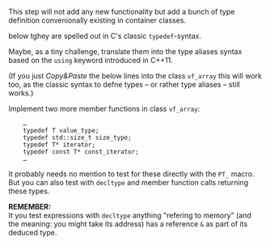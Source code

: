 This step will not add any new functionality but add a bunch
of type definition convenionally existing in container classes.

below tghey are spelled out in C's classic `typedef`-syntax.

Maybe, as a tiny challenge, translate them into the type aliases
syntax based on the `using` keyword introduced in C++11.

(If you just *Copy&Paste* the below lines into the class
`vf_array` this will work too, as the classic syntax to
defne types – or rather type aliases – still works.)

Implement two more member functions in class `vf_array`:

```
    …
    typedef T value_type;
    typedef std::size_t size_type;
    typedef T* iterator;
    typedef const T* const_iterator;
    …
```

It probably needs no mention to test for these directly
with the `PT_` macro. But you can also test with `decltype`
and member function calls returning these types.

**REMEMBER:**\
It you test expressions with `decltype` anything "refering
to memory" (and the meaning: you might take its address)
has a reference `&` as part of its deduced type.

